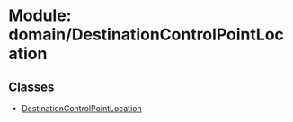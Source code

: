 # Module: domain/DestinationControlPointLocation

## Classes

- [DestinationControlPointLocation](../classes/domain_DestinationControlPointLocation.DestinationControlPointLocation.md)
